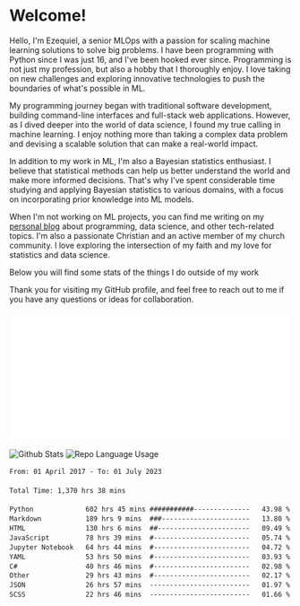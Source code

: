 # Welcome!

Hello, I'm Ezequiel, a senior MLOps with a passion for scaling machine learning solutions to solve big problems. I have been programming with Python since I was just 16, and I've been hooked ever since. Programming is not just my profession, but also a hobby that I thoroughly enjoy. I love taking on new challenges and exploring innovative technologies to push the boundaries of what's possible in ML.

My programming journey began with traditional software development, building command-line interfaces and full-stack web applications. However, as I dived deeper into the world of data science, I found my true calling in machine learning. I enjoy nothing more than taking a complex data problem and devising a scalable solution that can make a real-world impact.

In addition to my work in ML, I'm also a Bayesian statistics enthusiast. I believe that statistical methods can help us better understand the world and make more informed decisions. That's why I've spent considerable time studying and applying Bayesian statistics to various domains, with a focus on incorporating prior knowledge into ML models.

When I'm not working on ML projects, you can find me writing on my [personal blog](https://elc.github.io) about programming, data science, and other tech-related topics. I'm also a passionate Christian and an active member of my church community. I love exploring the intersection of my faith and my love for statistics and data science.

Below you will find some stats of the things I do outside of my work

Thank you for visiting my GitHub profile, and feel free to reach out to me if you have any questions or ideas for collaboration.

![RSS Feed](metrics.plugin.rss.svg)

![Github Stats](https://github-readme-stats.vercel.app/api?username=elc&show_icons=true&theme=gruvbox&border_radius=20&include_all_commits=true&count_private=true&card_width=450) ![Repo Language Usage](https://github-readme-stats.vercel.app/api/top-langs?username=elc&show_icons=true&theme=gruvbox&border_radius=20&include_all_commits=true&count_private=true&layout=compact&langs_count=5&card_width=400)


<!--START_SECTION:waka-->

```txt
From: 01 April 2017 - To: 01 July 2023

Total Time: 1,370 hrs 38 mins

Python             602 hrs 45 mins ###########--------------   43.98 %
Markdown           189 hrs 9 mins  ###----------------------   13.80 %
HTML               130 hrs 6 mins  ##-----------------------   09.49 %
JavaScript         78 hrs 39 mins  #------------------------   05.74 %
Jupyter Notebook   64 hrs 44 mins  #------------------------   04.72 %
YAML               53 hrs 50 mins  #------------------------   03.93 %
C#                 40 hrs 46 mins  #------------------------   02.98 %
Other              29 hrs 43 mins  #------------------------   02.17 %
JSON               26 hrs 57 mins  -------------------------   01.97 %
SCSS               22 hrs 46 mins  -------------------------   01.66 %
```

<!--END_SECTION:waka-->
